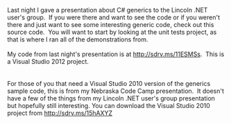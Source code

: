 <html><body><p>Last night I gave a presentation about C# generics to the Lincoln .NET user's group.  If you were there and want to see the code or if you weren't there and just want to see some interesting generic code, check out this source code.  You will want to start by looking at the unit tests project, as that is where I ran all of the demonstrations from.<br />
<br />
My code from last night's presentation is at <a href="http://sdrv.ms/11ESMSs">http://sdrv.ms/11ESMSs</a>.  This is a Visual Studio 2012 project.<br />
<br />
<br />
For those of you that need a Visual Studio 2010 version of the generics sample code, this is from my Nebraska Code Camp presentation.  It doesn't have a few of the things from my Lincoln .NET user's group presentation but hopefully still interesting. You can download the Visual Studio 2010 project from <a href="http://sdrv.ms/15hAXYZ">http://sdrv.ms/15hAXYZ</a><br /></p>
</body></html>